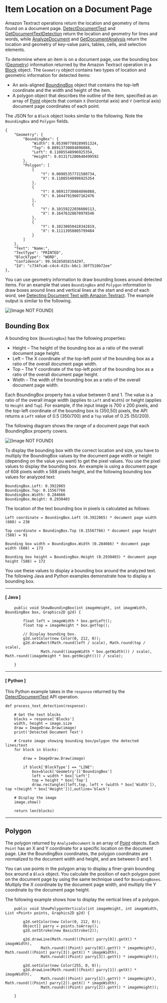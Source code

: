 # Item Location on a Document Page<a name="text-location"></a>

Amazon Textract operations return the location and geometry of items found on a document page\. [DetectDocumentText](API_DetectDocumentText.md) and [GetDocumentTextDetection](API_GetDocumentTextDetection.md) return the location and geometry for lines and words, while [AnalyzeDocument](API_AnalyzeDocument.md) and [GetDocumentAnalysis](API_GetDocumentAnalysis.md) return the location and geometry of key\-value pairs, tables, cells, and selection elements\.

To determine where an item is on a document page, use the bounding box \([Geometry](API_Geometry.md)\) information returned by the Amazon Textract operation in a [Block](API_Block.md) object\. The `Geometry` object contains two types of location and geometric information for detected items:
+ An axis\-aligned [BoundingBox](API_BoundingBox.md) object that contains the top\-left coordinate and the width and height of the item\.
+ A polygon object that describes the outline of the item, specified as an array of [Point](API_Point.md) objects that contain `X` \(horizontal axis\) and `Y` \(vertical axis\) document page coordinates of each point\.

The JSON for a `Block` object looks similar to the following\. Note the `BoundingBox` and `Polygon` fields\.

```
{
    "Geometry": {
        "BoundingBox": {
            "Width": 0.053907789289951324, 
            "Top": 0.08913730084896088, 
            "Left": 0.11085548996925354, 
            "Height": 0.013171200640499592
        }, 
        "Polygon": [
            {
                "Y": 0.08985357731580734, 
                "X": 0.11085548996925354
            }, 
            {
                "Y": 0.08913730084896088, 
                "X": 0.16447919607162476
            }, 
            {
                "Y": 0.10159222036600113, 
                "X": 0.16476328670978546
            }, 
            {
                "Y": 0.10230850428342819, 
                "X": 0.11113958805799484
            }
        ]
    }, 
    "Text": "Name:", 
    "TextType": "PRINTED",
    "BlockType": "WORD", 
    "Confidence": 99.56285858154297, 
    "Id": "c734fca6-c4c4-415c-b6c1-30f7510b72ee"
},
```

You can use geometry information to draw bounding boxes around detected items\. For an example that uses `BoundingBox` and `Polygon` information to draw boxes around lines and vertical lines at the start and end of each word, see [Detecting Document Text with Amazon Textract](detecting-document-text.md)\. The example output is similar to the following\.

![\[Image NOT FOUND\]](http://docs.aws.amazon.com/textract/latest/dg/images/janedoe.png)

## Bounding Box<a name="bounding-box"></a>

A bounding box \(`BoundingBox`\) has the following properties:
+ Height – The height of the bounding box as a ratio of the overall document page height\.
+ Left – The X coordinate of the top\-left point of the bounding box as a ratio of the overall document page width\.
+ Top – The Y coordinate of the top\-left point of the bounding box as a ratio of the overall document page height\.
+ Width – The width of the bounding box as a ratio of the overall document page width\.

Each BoundingBox property has a value between 0 and 1\. The value is a ratio of the overall image width \(applies to `Left` and `Width`\) or height \(applies to `Height` and `Top`\)\. For example, if the input image is 700 x 200 pixels, and the top\-left coordinate of the bounding box is \(350,50\) pixels, the API returns a `Left` value of 0\.5 \(350/700\) and a `Top` value of 0\.25 \(50/200\)\. 

The following diagram shows the range of a document page that each BoundingBox property covers\.

![\[Image NOT FOUND\]](http://docs.aws.amazon.com/textract/latest/dg/images/bounding-box.png)

To display the bounding box with the correct location and size, you have to multiply the BoundingBox values by the document page width or height \(depending on the value you want\) to get the pixel values\. You use the pixel values to display the bounding box\. An example is using a document page of 608 pixels width x 588 pixels height, and the following bounding box values for analyzed text: 

```
BoundingBox.Left: 0.3922065
BoundingBox.Top: 0.15567766
BoundingBox.Width: 0.284666
BoundingBox.Height: 0.2930403
```

The location of the text bounding box in pixels is calculated as follows: 

`Left coordinate = BoundingBox.Left (0.3922065) * document page width (608) = 238`

`Top coordinate = BoundingBox.Top (0.15567766) * document page height (588) = 91`

`Bounding box width = BoundingBox.Width (0.284666) * document page width (608) = 173`

`Bounding box height = BoundingBox.Height (0.2930403) * document page height (588) = 172`

You use these values to display a bounding box around the analyzed text\. The following Java and Python examples demonstrate how to display a bounding box\.

------
#### [ Java ]

```
    public void ShowBoundingBox(int imageHeight, int imageWidth, BoundingBox box, Graphics2D g2d) {

        float left = imageWidth * box.getLeft();
        float top = imageHeight * box.getTop();

        // Display bounding box.
        g2d.setColor(new Color(0, 212, 0));
        g2d.drawRect(Math.round(left / scale), Math.round(top / scale),
                Math.round((imageWidth * box.getWidth()) / scale), Math.round((imageHeight * box.getHeight())) / scale);

    }
```

------
#### [ Python ]

This Python example takes in the `response` returned by the [DetectDocumentText](API_DetectDocumentText.md) API operation\.

```
def process_text_detection(response):

    # Get the text blocks
    blocks = response['Blocks']
    width, height = image.size
    draw = ImageDraw.Draw(image)
    print('Detected Document Text')

    # Create image showing bounding box/polygon the detected lines/text
    for block in blocks:

        draw = ImageDraw.Draw(image)

        if block['BlockType'] == "LINE":
            box=block['Geometry']['BoundingBox']
            left = width * box['Left']
            top = height * box['Top']
            draw.rectangle([left,top, left + (width * box['Width']), top +(height * box['Height'])],outline='black')

    # Display the image
    image.show()

    return len(blocks)
```

------

## Polygon<a name="polygon"></a>

The polygon returned by `AnalyzeDocument` is an array of [Point](API_Point.md) objects\. Each `Point` has an X and Y coordinate for a specific location on the document page\. Like the BoundingBox coordinates, the polygon coordinates are normalized to the document width and height, and are between 0 and 1\. 

You can use points in the polygon array to display a finer\-grain bounding box around a `Block` object\. You calculate the position of each polygon point on the document page by using the same technique used for `BoundingBoxes`\. Multiply the X coordinate by the document page width, and multiply the Y coordinate by the document page height\.

The following example shows how to display the vertical lines of a polygon\.

```
    public void ShowPolygonVerticals(int imageHeight, int imageWidth, List <Point> points, Graphics2D g2d) {

        g2d.setColor(new Color(0, 212, 0));
        Object[] parry = points.toArray();
        g2d.setStroke(new BasicStroke(2));

        g2d.drawLine(Math.round(((Point) parry[0]).getX() * imageWidth),
                Math.round(((Point) parry[0]).getY() * imageHeight), Math.round(((Point) parry[3]).getX() * imageWidth),
                Math.round(((Point) parry[3]).getY() * imageHeight));

        g2d.setColor(new Color(255, 0, 0));
        g2d.drawLine(Math.round(((Point) parry[1]).getX() * imageWidth),
                Math.round(((Point) parry[1]).getY() * imageHeight), Math.round(((Point) parry[2]).getX() * imageWidth),
                Math.round(((Point) parry[2]).getY() * imageHeight));

    }
```